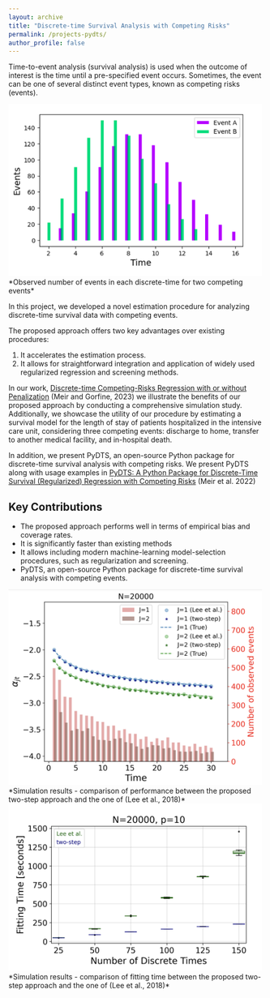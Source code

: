 ```yaml
---
layout: archive
title: "Discrete-time Survival Analysis with Competing Risks"
permalink: /projects-pydts/
author_profile: false
---
```



Time-to-event analysis (survival analysis) is used when the outcome of interest is the time until a pre-specified event occurs. 
Sometimes, the event can be one of several distinct event types, known as competing risks (events).

<img src="Discrete-time.png" alt="Discrete-time" width="500">
<br>
*Observed number of events in each discrete-time for two competing events*


In this project, we developed a novel estimation procedure for analyzing discrete-time survival data with competing events.
 
The proposed approach offers two key advantages over existing procedures: 
1. It accelerates the estimation process.
2. It allows for straightforward integration and application of widely used regularized regression and screening methods.

In our work, [Discrete-time Competing-Risks Regression with or without Penalization](https://arxiv.org/abs/2303.01186) (Meir and Gorfine, 2023) we illustrate the benefits of our proposed approach by conducting a comprehensive simulation study. Additionally, we showcase the utility of our procedure by estimating a survival model for the length of stay of patients hospitalized in the intensive care unit, considering three competing events: discharge to home, transfer to another medical facility, and in-hospital death.

In addition, we present PyDTS, an open-source Python package for discrete-time survival analysis with competing risks. We present PyDTS along with usage examples in [PyDTS: A Python Package for Discrete-Time Survival (Regularized) Regression with Competing Risks](https://arxiv.org/abs/2204.05731) (Meir et al. 2022) 

## Key Contributions
- The proposed approach performs well in terms of empirical bias and coverage rates.
- It is significantly faster than existing methods
- It allows including modern machine-learning model-selection procedures, such as regularization and screening. 
- PyDTS, an open-source Python package for discrete-time survival analysis with competing events.



<img src="pydts_performance.png" alt="pydts_performance" width="500">
<br>
*Simulation results - comparison of performance between the proposed two-step approach and the one of (Lee et al., 2018)*


<img src="fitting_time_fig.png" alt="pydts_fitting_time" width="500">

<br>
*Simulation results - comparison of fitting time between the proposed two-step approach and the one of (Lee et al., 2018)*


